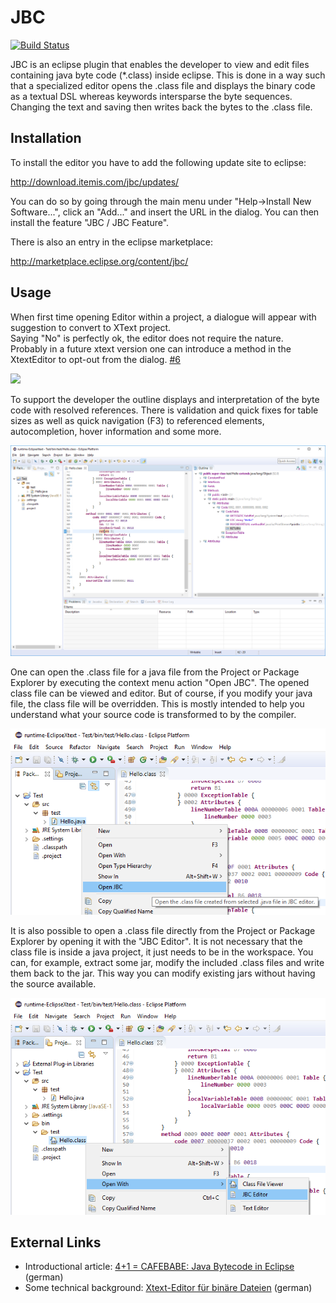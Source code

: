 # JBC

[![Build Status](https://travis-ci.org/itemis/jbc.svg?branch=master)](https://travis-ci.org/itemis/jbc)

JBC is an eclipse plugin that enables the developer to view and edit files containing java byte code (*.class) inside eclipse.
This is done in a way such that a specialized editor opens the .class file and displays the binary code as a textual DSL whereas keywords intersparse the byte sequences.
Changing the text and saving then writes back the bytes to the .class file.

## Installation

To install the editor you have to add the following update site to eclipse:

http://download.itemis.com/jbc/updates/

You can do so by going through the main menu under "Help->Install New Software...", click an "Add..." and insert the URL in the dialog. You can then install the feature "JBC / JBC Feature".

There is also an entry in the eclipse marketplace:

http://marketplace.eclipse.org/content/jbc/

## Usage

When first time opening Editor within a project, a dialogue will appear with suggestion to convert to XText project.  
Saying "No" is perfectly ok, the editor does not require the nature.  
Probably in a future xtext version one can introduce a method in the XtextEditor to opt-out from the dialog.
[#6](https://github.com/itemis/jbc/issues/6)

![](https://user-images.githubusercontent.com/1614482/35332903-c09ea550-0147-11e8-9f1b-d2eb17a696b3.png)

To support the developer the outline displays and interpretation of the byte code with resolved references.
There is validation and quick fixes for table sizes as well as quick navigation (F3) to referenced elements, autocompletion, hover information and some more.

![JBC Editor](com.itemis.jbc.website/screenshots/JBCEditor.png)

One can open the .class file for a java file from the Project or Package Explorer by executing the context menu action "Open JBC". The opened class file can be viewed and editor. But of course, if you modify your java file, the class file will be overridden. This is mostly intended to help you understand what your source code is transformed to by the compiler.

![Open .class from .java](com.itemis.jbc.website/screenshots/OpenFromJava.png)

It is also possible to open a .class file directly from the Project or Package Explorer by opening it with the "JBC Editor". It is not necessary that the class file is inside a java project, it just needs to be in the workspace. You can, for example, extract some jar, modify the included .class files and write them back to the jar. This way you can modify existing jars without having the source available.

![Open .class directly](com.itemis.jbc.website/screenshots/OpenFromClass.png)

## External Links

- Introductional article: [4+1 = CAFEBABE: Java Bytecode in Eclipse](https://blogs.itemis.com/de/41-cafebabe-java-bytecode-in-eclipse) (german)
- Some technical background: [Xtext-Editor für binäre Dateien](https://blogs.itemis.com/de/xtext-editor-fuer-binaere-dateien) (german)
